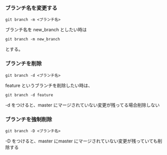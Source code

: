 ### ブランチ名を変更する

```git
git branch -m <ブランチ名>
```

ブランチ名を new_branch としたい時は

```git
git branch -m new_branch
```

とする。  

### ブランチを削除

```git
git branch -d <ブランチ名>
```

feature というブランチを削除したい時は、

```git
git branch -d feature
```  

-d をつけると、master にマージされていない変更が残ってる場合削除しない   

### ブランチを強制削除

```git
git branch -D <ブランチ名>
```

-D をつけると、master にmaster にマージされていない変更が残っていても削除する  
